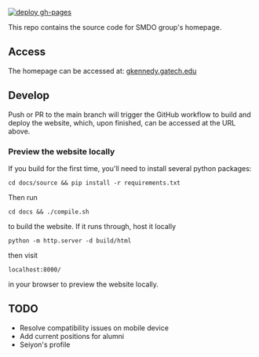 [![deploy gh-pages](https://github.com/smdogroup/smdo-homepage/actions/workflows/deploy.yml/badge.svg)](https://github.com/smdogroup/smdo-homepage/actions/workflows/deploy.yml)

This repo contains the source code for SMDO group's homepage.

## Access
The homepage can be accessed at: [gkennedy.gatech.edu](https://gkennedy.gatech.edu)



## Develop
Push or PR to the main branch will trigger the GitHub workflow to build and
deploy the website, which, upon finished, can be accessed at the URL above.


### Preview the website locally
If you build for the first time, you'll need to install several python packages:
```
cd docs/source && pip install -r requirements.txt
```
Then run
```
cd docs && ./compile.sh
```
to build the website.
If it runs through, host it locally
```
python -m http.server -d build/html
```
then visit
```
localhost:8000/
```
in your browser to preview the website locally.


## TODO
- Resolve compatibility issues on mobile device
- Add current positions for alumni
- Seiyon's profile
